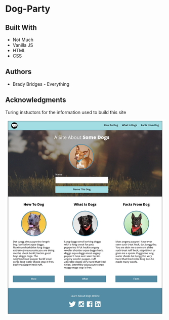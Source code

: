 # Dog-Party

## Built With
* Not Much
* Vanilla JS
* HTML
* CSS

## Authors
* Brady Bridges - Everything

## Acknowledgments
Turing instuctors for the information used to build this site

![Styles1 Image](https://github.com/bradybridges/Dog-Party/blob/master/images/styles1.png)

